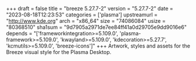 +++
draft = false
title = "breeze 5.27.7-2"
version = "5.27.7-2"
date = "2023-08-18T12:23:53"
categories = ['plasma']
upstreamurl = "http://www.kde.org"
arch = "x86_64"
size = "74086084"
usize = "80368510"
sha1sum = "9d7905a2971de7ee84ff41a0d29705e9dd9016e6"
depends = "['frameworkintegration>=5.109.0', 'plasma-framework>=5.109.0', 'kwayland>=5.109.0', 'kdecoration>=5.27.7', 'kcmutils>=5.109.0', 'breeze-icons']"
+++
Artwork, styles and assets for the Breeze visual style for the Plasma Desktop.